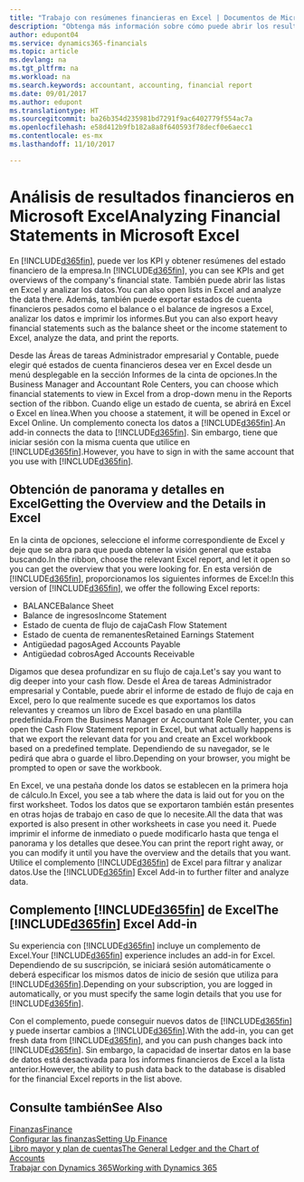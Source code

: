 ```yaml
---
title: "Trabajo con resúmenes financieras en Excel | Documentos de Microsoft"
description: "Obtenga más información sobre cómo puede abrir los resultados financieros en Microsoft Excel desde Dynamics 365 Business edition para un mejor análisis."
author: edupont04
ms.service: dynamics365-financials
ms.topic: article
ms.devlang: na
ms.tgt_pltfrm: na
ms.workload: na
ms.search.keywords: accountant, accounting, financial report
ms.date: 09/01/2017
ms.author: edupont
ms.translationtype: HT
ms.sourcegitcommit: ba26b354d235981bd7291f9ac6402779f554ac7a
ms.openlocfilehash: e58d412b9fb182a8a8f640593f78decf0e6aecc1
ms.contentlocale: es-mx
ms.lasthandoff: 11/10/2017

---
```

# <a name="analyzing-financial-statements-in-microsoft-excel"></a><span data-ttu-id="b8f3e-103">Análisis de resultados financieros en Microsoft Excel</span><span class="sxs-lookup"><span data-stu-id="b8f3e-103">Analyzing Financial Statements in Microsoft Excel</span></span>
<span data-ttu-id="b8f3e-104">En [!INCLUDE[d365fin](includes/d365fin_md.md)], puede ver los KPI y obtener resúmenes del estado financiero de la empresa.</span><span class="sxs-lookup"><span data-stu-id="b8f3e-104">In [!INCLUDE[d365fin](includes/d365fin_md.md)], you can see KPIs and get overviews of the company's financial state.</span></span> <span data-ttu-id="b8f3e-105">También puede abrir las listas en Excel y analizar los datos.</span><span class="sxs-lookup"><span data-stu-id="b8f3e-105">You can also open lists in Excel and analyze the data there.</span></span> <span data-ttu-id="b8f3e-106">Además, también puede exportar estados de cuenta financieros pesados como el balance o el balance de ingresos a Excel, analizar los datos e imprimir los informes.</span><span class="sxs-lookup"><span data-stu-id="b8f3e-106">But you can also export heavy financial statements such as the balance sheet or the income statement to Excel, analyze the data, and print the reports.</span></span>  

<span data-ttu-id="b8f3e-107">Desde las Áreas de tareas Administrador empresarial y Contable, puede elegir qué estados de cuenta financieros desea ver en Excel desde un menú desplegable en la sección Informes de la cinta de opciones.</span><span class="sxs-lookup"><span data-stu-id="b8f3e-107">In the Business Manager and Accountant Role Centers, you can choose which financial statements to view in Excel from a drop-down menu in the Reports section of the ribbon.</span></span> <span data-ttu-id="b8f3e-108">Cuando elige un estado de cuenta, se abrirá en Excel o Excel en línea.</span><span class="sxs-lookup"><span data-stu-id="b8f3e-108">When you choose a statement, it will be opened in Excel or Excel Online.</span></span> <span data-ttu-id="b8f3e-109">Un complemento conecta los datos a [!INCLUDE[d365fin](includes/d365fin_md.md)].</span><span class="sxs-lookup"><span data-stu-id="b8f3e-109">An add-in connects the data to [!INCLUDE[d365fin](includes/d365fin_md.md)].</span></span> <span data-ttu-id="b8f3e-110">Sin embargo, tiene que iniciar sesión con la misma cuenta que utilice en [!INCLUDE[d365fin](includes/d365fin_md.md)].</span><span class="sxs-lookup"><span data-stu-id="b8f3e-110">However, you have to sign in with the same account that you use with [!INCLUDE[d365fin](includes/d365fin_md.md)].</span></span>  

## <a name="getting-the-overview-and-the-details-in-excel"></a><span data-ttu-id="b8f3e-111">Obtención de panorama y detalles en Excel</span><span class="sxs-lookup"><span data-stu-id="b8f3e-111">Getting the Overview and the Details in Excel</span></span>
<span data-ttu-id="b8f3e-112">En la cinta de opciones, seleccione el informe correspondiente de Excel y deje que se abra para que pueda obtener la visión general que estaba buscando.</span><span class="sxs-lookup"><span data-stu-id="b8f3e-112">In the ribbon, choose the relevant Excel report, and let it open so you can get the overview that you were looking for.</span></span> <span data-ttu-id="b8f3e-113">En esta versión de [!INCLUDE[d365fin](includes/d365fin_md.md)], proporcionamos los siguientes informes de Excel:</span><span class="sxs-lookup"><span data-stu-id="b8f3e-113">In this version of [!INCLUDE[d365fin](includes/d365fin_md.md)], we offer the following Excel reports:</span></span>

- <span data-ttu-id="b8f3e-114">BALANCE</span><span class="sxs-lookup"><span data-stu-id="b8f3e-114">Balance Sheet</span></span>  
- <span data-ttu-id="b8f3e-115">Balance de ingresos</span><span class="sxs-lookup"><span data-stu-id="b8f3e-115">Income Statement</span></span>  
- <span data-ttu-id="b8f3e-116">Estado de cuenta de flujo de caja</span><span class="sxs-lookup"><span data-stu-id="b8f3e-116">Cash Flow Statement</span></span>  
- <span data-ttu-id="b8f3e-117">Estado de cuenta de remanentes</span><span class="sxs-lookup"><span data-stu-id="b8f3e-117">Retained Earnings Statement</span></span>  
- <span data-ttu-id="b8f3e-118">Antigüedad pagos</span><span class="sxs-lookup"><span data-stu-id="b8f3e-118">Aged Accounts Payable</span></span>  
- <span data-ttu-id="b8f3e-119">Antigüedad cobros</span><span class="sxs-lookup"><span data-stu-id="b8f3e-119">Aged Accounts Receivable</span></span>  

<span data-ttu-id="b8f3e-120">Digamos que desea profundizar en su flujo de caja.</span><span class="sxs-lookup"><span data-stu-id="b8f3e-120">Let's say you want to dig deeper into your cash flow.</span></span> <span data-ttu-id="b8f3e-121">Desde el Área de tareas Administrador empresarial y Contable, puede abrir el informe de estado de flujo de caja en Excel, pero lo que realmente sucede es que exportamos los datos relevantes y creamos un libro de Excel basado en una plantilla predefinida.</span><span class="sxs-lookup"><span data-stu-id="b8f3e-121">From the Business Manager or Accountant Role Center, you can open the Cash Flow Statement report in Excel, but what actually happens is that we export the relevant data for you and create an Excel workbook based on a predefined template.</span></span> <span data-ttu-id="b8f3e-122">Dependiendo de su navegador, se le pedirá que abra o guarde el libro.</span><span class="sxs-lookup"><span data-stu-id="b8f3e-122">Depending on your browser, you might be prompted to open or save the workbook.</span></span>  

<span data-ttu-id="b8f3e-123">En Excel, ve una pestaña donde los datos se establecen en la primera hoja de cálculo.</span><span class="sxs-lookup"><span data-stu-id="b8f3e-123">In Excel, you see a tab where the data is laid out for you on the first worksheet.</span></span> <span data-ttu-id="b8f3e-124">Todos los datos que se exportaron también están presentes en otras hojas de trabajo en caso de que lo necesite.</span><span class="sxs-lookup"><span data-stu-id="b8f3e-124">All the data that was exported is also present in other worksheets in case you need it.</span></span> <span data-ttu-id="b8f3e-125">Puede imprimir el informe de inmediato o puede modificarlo hasta que tenga el panorama y los detalles que desee.</span><span class="sxs-lookup"><span data-stu-id="b8f3e-125">You can print the report right away, or you can modify it until you have the overview and the details that you want.</span></span> <span data-ttu-id="b8f3e-126">Utilice el complemento [!INCLUDE[d365fin](includes/d365fin_md.md)] de Excel para filtrar y analizar datos.</span><span class="sxs-lookup"><span data-stu-id="b8f3e-126">Use the [!INCLUDE[d365fin](includes/d365fin_md.md)] Excel Add-in to further filter and analyze data.</span></span>  

## <a name="the-included365finincludesd365finmdmd-excel-add-in"></a><span data-ttu-id="b8f3e-127">Complemento [!INCLUDE[d365fin](includes/d365fin_md.md)] de Excel</span><span class="sxs-lookup"><span data-stu-id="b8f3e-127">The [!INCLUDE[d365fin](includes/d365fin_md.md)] Excel Add-in</span></span>
<span data-ttu-id="b8f3e-128">Su experiencia con [!INCLUDE[d365fin](includes/d365fin_md.md)] incluye un complemento de Excel.</span><span class="sxs-lookup"><span data-stu-id="b8f3e-128">Your [!INCLUDE[d365fin](includes/d365fin_md.md)] experience includes an add-in for Excel.</span></span> <span data-ttu-id="b8f3e-129">Dependiendo de su suscripción, se iniciará sesión automáticamente o deberá especificar los mismos datos de inicio de sesión que utiliza para [!INCLUDE[d365fin](includes/d365fin_md.md)].</span><span class="sxs-lookup"><span data-stu-id="b8f3e-129">Depending on your subscription, you are logged in automatically, or you must specify the same login details that you use for [!INCLUDE[d365fin](includes/d365fin_md.md)].</span></span>  

<span data-ttu-id="b8f3e-130">Con el complemento, puede conseguir nuevos datos de [!INCLUDE[d365fin](includes/d365fin_md.md)] y puede insertar cambios a [!INCLUDE[d365fin](includes/d365fin_md.md)].</span><span class="sxs-lookup"><span data-stu-id="b8f3e-130">With the add-in, you can get fresh data from [!INCLUDE[d365fin](includes/d365fin_md.md)], and you can push changes back into [!INCLUDE[d365fin](includes/d365fin_md.md)].</span></span> <span data-ttu-id="b8f3e-131">Sin embargo, la capacidad de insertar datos en la base de datos está desactivada para los informes financieros de Excel a la lista anterior.</span><span class="sxs-lookup"><span data-stu-id="b8f3e-131">However, the ability to push data back to the database is disabled for the financial Excel reports in the list above.</span></span>  

## <a name="see-also"></a><span data-ttu-id="b8f3e-132">Consulte también</span><span class="sxs-lookup"><span data-stu-id="b8f3e-132">See Also</span></span>
[<span data-ttu-id="b8f3e-133">Finanzas</span><span class="sxs-lookup"><span data-stu-id="b8f3e-133">Finance</span></span>](finance.md)  
[<span data-ttu-id="b8f3e-134">Configurar las finanzas</span><span class="sxs-lookup"><span data-stu-id="b8f3e-134">Setting Up Finance</span></span>](finance-setup-finance.md)  
[<span data-ttu-id="b8f3e-135">Libro mayor y plan de cuentas</span><span class="sxs-lookup"><span data-stu-id="b8f3e-135">The General Ledger and the Chart of Accounts</span></span>](finance-general-ledger.md)  
[<span data-ttu-id="b8f3e-136">Trabajar con Dynamics 365</span><span class="sxs-lookup"><span data-stu-id="b8f3e-136">Working with Dynamics 365</span></span>](ui-work-product.md)  

